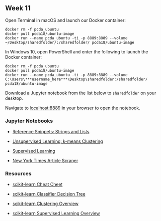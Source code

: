 ## Week 11


Open Terminal in macOS and launch our Docker container:

```
docker rm -f pcda_ubuntu
docker pull pcda18/ubuntu-image
docker run --name pcda_ubuntu -ti -p 8889:8889 --volume ~/Desktop/sharedfolder/:/sharedfolder/ pcda18/ubuntu-image
```

In Windows 10, open PowerShell and enter the following to launch the Docker container:

```
docker rm -f pcda_ubuntu
docker pull pcda18/ubuntu-image
docker run --name pcda_ubuntu -ti -p 8889:8889 --volume C:\Users\***username_here***\Desktop\sharedfolder:/sharedfolder/ pcda18/ubuntu-image
```

Download a Jupyter notebook from the list below to `sharedfolder` on your desktop.


Navigate to [localhost:8889](localhost:8889) in your browser to open the notebook.


### Jupyter Notebooks

- [Reference Snippets: Strings and Lists](https://github.com/pcda18/pcda18.github.io/blob/master/Reference_Snippets_--_Strings_and_Lists.ipynb)

- [Unsupervised Learning: k-means Clustering](https://github.com/pcda18/pcda18.github.io/blob/master/Week-11.1_Clustering.ipynb)

- [Supervised Learning](https://github.com/pcda18/pcda18.github.io/blob/master/Week-11.2_Supervised-learning.ipynb)

- [New York Times Article Scraper](https://github.com/pcda18/pcda18.github.io/blob/master/Week-11_NYT_Article_Scrape.ipynb)


### Resources

- [scikit-learn Cheat Cheet](https://s3.amazonaws.com/assets.datacamp.com/blog_assets/Scikit_Learn_Cheat_Sheet_Python.pdf)

- [scikit-learn Classifier Decision Tree](http://scikit-learn.org/stable/tutorial/machine_learning_map/index.html)

- [scikit-learn Clustering Overview](http://scikit-learn.org/stable/modules/clustering.html)

- [scikit-learn Supervised Learning Overview](http://scikit-learn.org/stable/tutorial/statistical_inference/supervised_learning.html)
